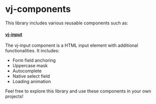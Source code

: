 # vj-components

This library includes various reusable components such as:
#### [vj-input](https://github.com/vanderjuh/vj-workspace/tree/main/projects/vj-components/src/lib/vj-input)
The vj-input component is a HTML input element with additional functionalities. It includes:
- Form field anchoring
- Uppercase mask
- Autocomplete
- Native select field
- Loading animation

Feel free to explore this library and use these components in your own projects!
